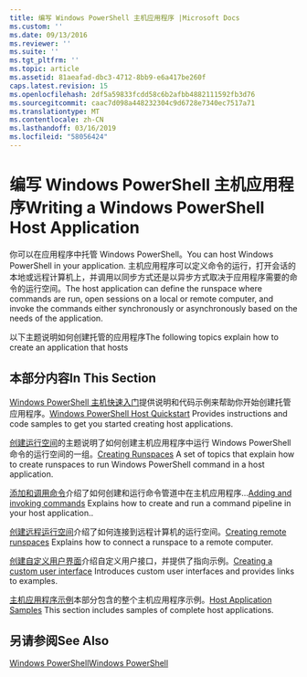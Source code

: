```yaml
---
title: 编写 Windows PowerShell 主机应用程序 |Microsoft Docs
ms.custom: ''
ms.date: 09/13/2016
ms.reviewer: ''
ms.suite: ''
ms.tgt_pltfrm: ''
ms.topic: article
ms.assetid: 81aeafad-dbc3-4712-8bb9-e6a417be260f
caps.latest.revision: 15
ms.openlocfilehash: 2df5a59833fcdd58c6b2afbb4882111592fb3d76
ms.sourcegitcommit: caac7d098a448232304c9d6728e7340ec7517a71
ms.translationtype: MT
ms.contentlocale: zh-CN
ms.lasthandoff: 03/16/2019
ms.locfileid: "58056424"
---
```

# <a name="writing-a-windows-powershell-host-application"></a><span data-ttu-id="67cf1-102">编写 Windows PowerShell 主机应用程序</span><span class="sxs-lookup"><span data-stu-id="67cf1-102">Writing a Windows PowerShell Host Application</span></span>

<span data-ttu-id="67cf1-103">你可以在应用程序中托管 Windows PowerShell。</span><span class="sxs-lookup"><span data-stu-id="67cf1-103">You can host Windows PowerShell in your application.</span></span> <span data-ttu-id="67cf1-104">主机应用程序可以定义命令的运行，打开会话的本地或远程计算机上，并调用以同步方式还是以异步方式取决于应用程序需要的命令的运行空间。</span><span class="sxs-lookup"><span data-stu-id="67cf1-104">The host application can define the runspace where commands are run, open sessions on a local or remote computer, and invoke the commands either synchronously or asynchronously based on the needs of the application.</span></span>

<span data-ttu-id="67cf1-105">以下主题说明如何创建托管的应用程序</span><span class="sxs-lookup"><span data-stu-id="67cf1-105">The following topics explain how to create an application that hosts</span></span>

## <a name="in-this-section"></a><span data-ttu-id="67cf1-106">本部分内容</span><span class="sxs-lookup"><span data-stu-id="67cf1-106">In This Section</span></span>

<span data-ttu-id="67cf1-107">[Windows PowerShell 主机快速入门](./windows-powershell-host-quickstart.md)提供说明和代码示例来帮助你开始创建托管应用程序。</span><span class="sxs-lookup"><span data-stu-id="67cf1-107">[Windows PowerShell Host Quickstart](./windows-powershell-host-quickstart.md) Provides instructions and code samples to get you started creating host applications.</span></span>

<span data-ttu-id="67cf1-108">[创建运行空间](./creating-runspaces.md)的主题说明了如何创建主机应用程序中运行 Windows PowerShell 命令的运行空间的一组。</span><span class="sxs-lookup"><span data-stu-id="67cf1-108">[Creating Runspaces](./creating-runspaces.md) A set of topics that explain how to create runspaces to run Windows PowerShell command in a host application.</span></span>

<span data-ttu-id="67cf1-109">[添加和调用命令](./adding-and-invoking-commands.md)介绍了如何创建和运行命令管道中在主机应用程序...</span><span class="sxs-lookup"><span data-stu-id="67cf1-109">[Adding and invoking commands](./adding-and-invoking-commands.md) Explains how to create and run a command pipeline in your host application..</span></span>

<span data-ttu-id="67cf1-110">[创建远程运行空间](./creating-remote-runspaces.md)介绍了如何连接到远程计算机的运行空间。</span><span class="sxs-lookup"><span data-stu-id="67cf1-110">[Creating remote runspaces](./creating-remote-runspaces.md) Explains how to connect a runspace to a remote computer.</span></span>

<span data-ttu-id="67cf1-111">[创建自定义用户界面](./creating-a-custom-user-interface.md)介绍自定义用户接口，并提供了指向示例。</span><span class="sxs-lookup"><span data-stu-id="67cf1-111">[Creating a custom user interface](./creating-a-custom-user-interface.md) Introduces custom user interfaces and provides links to examples.</span></span>

<span data-ttu-id="67cf1-112">[主机应用程序示例](./host-application-samples.md)本部分包含的整个主机应用程序示例。</span><span class="sxs-lookup"><span data-stu-id="67cf1-112">[Host Application Samples](./host-application-samples.md) This section includes samples of complete host applications.</span></span>

## <a name="see-also"></a><span data-ttu-id="67cf1-113">另请参阅</span><span class="sxs-lookup"><span data-stu-id="67cf1-113">See Also</span></span>

[<span data-ttu-id="67cf1-114">Windows PowerShell</span><span class="sxs-lookup"><span data-stu-id="67cf1-114">Windows PowerShell</span></span>](http://msdn.microsoft.com/en-us/b41a2af3-aec1-402d-8e18-c2c26be461ff)
